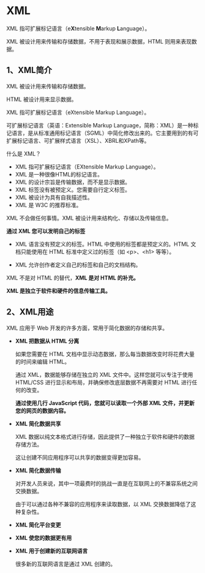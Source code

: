 # XML

XML 指可扩展标记语言（e**X**tensible **M**arkup **L**anguage）。

XML 被设计用来传输和存储数据，不用于表现和展示数据，HTML 则用来表现数据。



## 1、XML简介

XML 被设计用来传输和存储数据。

HTML 被设计用来显示数据。

XML 指可扩展标记语言（eXtensible Markup Language）。

可扩展标记语言（英语：Extensible Markup Language，简称：XML）是一种标记语言，是从标准通用标记语言（SGML）中简化修改出来的。它主要用到的有可扩展标记语言、可扩展样式语言（XSL）、XBRL和XPath等。



什么是 XML？

- XML 指可扩展标记语言（EXtensible Markup Language）。
- XML 是一种很像HTML的标记语言。
- XML 的设计宗旨是传输数据，而不是显示数据。
- XML 标签没有被预定义。您需要自行定义标签。
- XML 被设计为具有自我描述性。
- XML 是 W3C 的推荐标准。

XML 不会做任何事情。XML 被设计用来结构化、存储以及传输信息。



**通过 XML 您可以发明自己的标签**

- XML 语言没有预定义的标签。HTML 中使用的标签都是预定义的。HTML 文档只能使用在 HTML 标准中定义过的标签（如 \<p>、\<h1> 等等）。

- XML 允许创作者定义自己的标签和自己的文档结构。



XML 不是对 HTML 的替代，**XML 是对 HTML 的补充。**

**XML 是独立于软件和硬件的信息传输工具。**



## 2、XML用途

XML 应用于 Web 开发的许多方面，常用于简化数据的存储和共享。

- **XML 把数据从 HTML 分离**

    如果您需要在 HTML 文档中显示动态数据，那么每当数据改变时将花费大量的时间来编辑 HTML。

    通过 XML，数据能够存储在独立的 XML 文件中。这样您就可以专注于使用 HTML/CSS 进行显示和布局，并确保修改底层数据不再需要对 HTML 进行任何的改变。

    **通过使用几行 JavaScript 代码，您就可以读取一个外部 XML 文件，并更新您的网页的数据内容。**

- **XML 简化数据共享**

    XML 数据以纯文本格式进行存储，因此提供了一种独立于软件和硬件的数据存储方法。

    这让创建不同应用程序可以共享的数据变得更加容易。

- **XML 简化数据传输**

    对开发人员来说，其中一项最费时的挑战一直是在互联网上的不兼容系统之间交换数据。

    由于可以通过各种不兼容的应用程序来读取数据，以 XML 交换数据降低了这种复杂性。

- **XML 简化平台变更**

- **XML 使您的数据更有用**

- **XML 用于创建新的互联网语言**

    很多新的互联网语言是通过 XML 创建的。









































